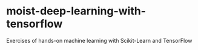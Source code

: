 # moist-deep-learning-with-tensorflow
Exercises of hands-on machine learning with Scikit-Learn and TensorFlow
